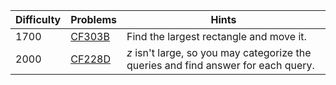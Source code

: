 | Difficulty | Problems | Hints |
| -------- | -------- | -------- |
| 1700 | [CF303B](https://codeforces.com/problemset/problem/303/B) | Find the largest rectangle and move it. |
| 2000 | [CF228D](https://codeforces.com/problemset/problem/228/D) | $z$ isn't large, so you may categorize the queries and find answer for each query. |